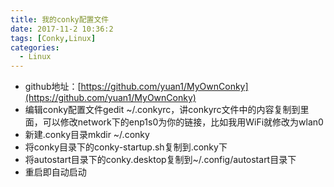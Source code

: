 ```yaml
---
title: 我的conky配置文件
date: 2017-11-2 10:36:2
tags: [Conky,Linux]
categories:
  - Linux
---
```

* github地址：[https://github.com/yuan1/MyOwnConky](https://github.com/yuan1/MyOwnConky)
* 编辑conky配置文件gedit ~/.conkyrc，讲conkyrc文件中的内容复制到里面，可以修改network下的enp1s0为你的链接，比如我用WiFi就修改为wlan0
* 新建.conky目录mkdir ~/.conky
* 将conky目录下的conky-startup.sh复制到.conky下
* 将autostart目录下的conky.desktop复制到~/.config/autostart目录下
* 重启即自动启动